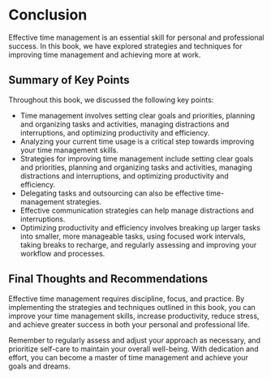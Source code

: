# Conclusion

Effective time management is an essential skill for personal and professional success. In this book, we have explored strategies and techniques for improving time management and achieving more at work.

Summary of Key Points
---------------------

Throughout this book, we discussed the following key points:

* Time management involves setting clear goals and priorities, planning and organizing tasks and activities, managing distractions and interruptions, and optimizing productivity and efficiency.
* Analyzing your current time usage is a critical step towards improving your time management skills.
* Strategies for improving time management include setting clear goals and priorities, planning and organizing tasks and activities, managing distractions and interruptions, and optimizing productivity and efficiency.
* Delegating tasks and outsourcing can also be effective time-management strategies.
* Effective communication strategies can help manage distractions and interruptions.
* Optimizing productivity and efficiency involves breaking up larger tasks into smaller, more manageable tasks, using focused work intervals, taking breaks to recharge, and regularly assessing and improving your workflow and processes.

Final Thoughts and Recommendations
----------------------------------

Effective time management requires discipline, focus, and practice. By implementing the strategies and techniques outlined in this book, you can improve your time management skills, increase productivity, reduce stress, and achieve greater success in both your personal and professional life.

Remember to regularly assess and adjust your approach as necessary, and prioritize self-care to maintain your overall well-being. With dedication and effort, you can become a master of time management and achieve your goals and dreams.